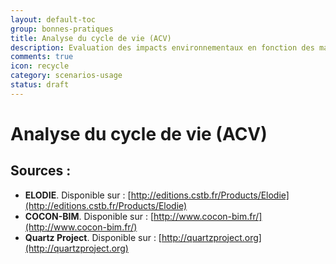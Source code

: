 ```yaml
---
layout: default-toc
group: bonnes-pratiques
title: Analyse du cycle de vie (ACV)
description: Evaluation des impacts environnementaux en fonction des matériaux et usages.
comments: true
icon: recycle
category: scenarios-usage
status: draft
---
```


# Analyse du cycle de vie (ACV)

## Sources :

* **ELODIE**. Disponible sur : [http://editions.cstb.fr/Products/Elodie](http://editions.cstb.fr/Products/Elodie)
* **COCON-BIM**. Disponible sur : [http://www.cocon-bim.fr/](http://www.cocon-bim.fr/)
* **Quartz Project**. Disponible sur : [http://quartzproject.org](http://quartzproject.org)

